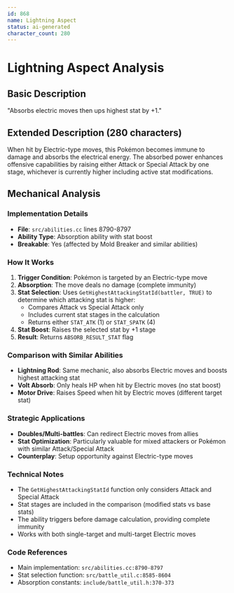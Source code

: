 ```yaml
---
id: 868
name: Lightning Aspect
status: ai-generated
character_count: 280
---
```


# Lightning Aspect Analysis

## Basic Description
"Absorbs electric moves then ups highest stat by +1."

## Extended Description (280 characters)
When hit by Electric-type moves, this Pokémon becomes immune to damage and absorbs the electrical energy. The absorbed power enhances offensive capabilities by raising either Attack or Special Attack by one stage, whichever is currently higher including active stat modifications.

## Mechanical Analysis

### Implementation Details
- **File**: `src/abilities.cc` lines 8790-8797
- **Ability Type**: Absorption ability with stat boost
- **Breakable**: Yes (affected by Mold Breaker and similar abilities)

### How It Works
1. **Trigger Condition**: Pokémon is targeted by an Electric-type move
2. **Absorption**: The move deals no damage (complete immunity)
3. **Stat Selection**: Uses `GetHighestAttackingStatId(battler, TRUE)` to determine which attacking stat is higher:
   - Compares Attack vs Special Attack only
   - Includes current stat stages in the calculation
   - Returns either `STAT_ATK` (1) or `STAT_SPATK` (4)
4. **Stat Boost**: Raises the selected stat by +1 stage
5. **Result**: Returns `ABSORB_RESULT_STAT` flag

### Comparison with Similar Abilities
- **Lightning Rod**: Same mechanic, also absorbs Electric moves and boosts highest attacking stat
- **Volt Absorb**: Only heals HP when hit by Electric moves (no stat boost)
- **Motor Drive**: Raises Speed when hit by Electric moves (different target stat)

### Strategic Applications
- **Doubles/Multi-battles**: Can redirect Electric moves from allies
- **Stat Optimization**: Particularly valuable for mixed attackers or Pokémon with similar Attack/Special Attack
- **Counterplay**: Setup opportunity against Electric-type moves

### Technical Notes
- The `GetHighestAttackingStatId` function only considers Attack and Special Attack
- Stat stages are included in the comparison (modified stats vs base stats)
- The ability triggers before damage calculation, providing complete immunity
- Works with both single-target and multi-target Electric moves

### Code References
- Main implementation: `src/abilities.cc:8790-8797`
- Stat selection function: `src/battle_util.c:8585-8604`
- Absorption constants: `include/battle_util.h:370-373`